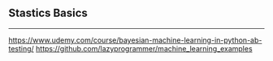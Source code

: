 ## Stastics Basics
-------------------
https://www.udemy.com/course/bayesian-machine-learning-in-python-ab-testing/
https://github.com/lazyprogrammer/machine_learning_examples
